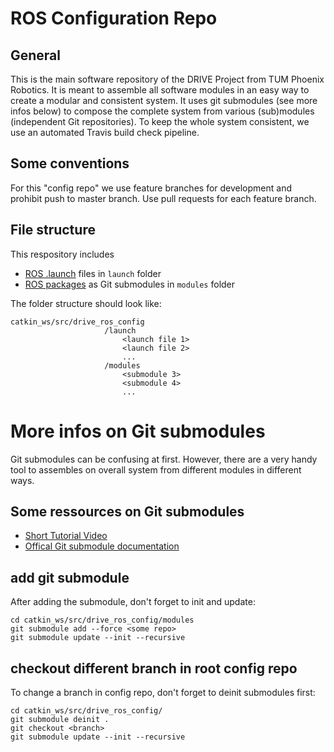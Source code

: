 # ROS Configuration Repo
## General
This is the main software repository of the DRIVE Project from TUM Phoenix Robotics. It is meant to assemble all software modules in an easy way to create a modular and consistent system. It uses git submodules (see more infos below) to compose the complete system from various (sub)modules (independent Git repositories). To keep the whole system consistent, we use an automated Travis build check pipeline.

## Some conventions
For this "config repo" we use feature branches for development and prohibit push to master branch. Use pull requests for each feature branch. 

## File structure
This respository includes
* [ROS .launch](http://wiki.ros.org/roslaunch) files in `launch` folder
* [ROS packages](http://wiki.ros.org/Packages) as Git submodules in `modules` folder

The folder structure should look like:
```
catkin_ws/src/drive_ros_config
                     /launch
                         <launch file 1>
                         <launch file 2>
                         ...
                     /modules
                         <submodule 3>
                         <submodule 4>
                         ...
```



# More infos on Git submodules
Git submodules can be confusing at first. However, there are a very handy tool to assembles on overall system from different modules in different ways.

## Some ressources on Git submodules
- [Short Tutorial Video](https://www.youtube.com/watch?v=UQvXst5I41I)
- [Offical Git submodule documentation](https://git-scm.com/book/en/v2/Git-Tools-Submodules)

## add git submodule
After adding the submodule, don't forget to init and update:
```
cd catkin_ws/src/drive_ros_config/modules
git submodule add --force <some repo>
git submodule update --init --recursive
```

## checkout different branch in root config repo
To change a branch in config repo, don't forget to deinit submodules first:
```
cd catkin_ws/src/drive_ros_config/
git submodule deinit .
git checkout <branch>
git submodule update --init --recursive
```

